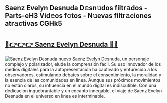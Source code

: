## Saenz Evelyn Desnuda D𝚎sn𝚞dos filtr𝚊dos - Parts-eH3 Vid𝚎os f𝚘tos - N𝚞evas filtr𝚊ciones atr𝚊ctivas CGHk5

# <h2><a href="http://mba2vv1.tromn.icu/?c=Saenz+Evelyn+Desnuda">🔗👉👉👉 Saenz Evelyn Desnuda 🔗🔗</a></h2>

[![Saenz Evelyn Desnuda nuevo](https://i.imgur.com/pEAQMta.gif)](http://mba2vv1.tromn.icu/?c=Saenz+Evelyn+Desnuda)
Saenz Evelyn Desnuda, un personaje complejo y polarizador, elude la comprensión fácil. Su uso innovador de los medios digitales para la autopresentación ha cautivado y enfurecido a los observadores, estimulando debates sobre el consentimiento, la moralidad y la esencia de las comunidades en línea. Aunque sus próximos movimientos no están claros, su influencia en el mundo digital es indiscutible. Con una dedicación inquebrantable y un encanto innegable, el viaje de Saenz Evelyn Desnuda en el universo en línea es interminable.
